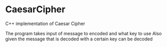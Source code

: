 # CaesarCipher
C++ implementation of Caesar Cipher


The program takes input of message to encoded and what key to use
Also given the message that is decoded with a certain key can be decoded
